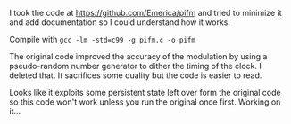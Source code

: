 I took the code at https://github.com/Emerica/pifm and tried to minimize it and add
documentation so I could understand how it works.

Compile with `gcc -lm -std=c99 -g pifm.c -o pifm`

The original code improved the accuracy of the modulation by using a
pseudo-random number generator to dither the timing of the clock.
I deleted that. It sacrifices some quality but the code is easier to read.

Looks like it exploits some persistent state left over form the original code so
this code won't work unless you run the original once first.
Working on it...
